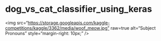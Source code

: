 # dog_vs_cat_classifier_using_keras
<img
src=“https://storage.googleapis.com/kaggle-competitions/kaggle/3362/media/woof_meow.jpg”
raw=true
alt=“Subject Pronouns”
style=“margin-right: 10px;”
/>
